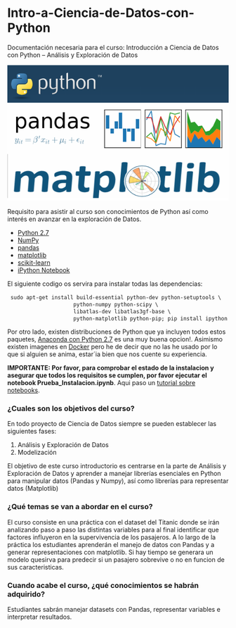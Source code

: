 # Intro-a-Ciencia-de-Datos-con-Python
Documentación necesaria para el curso: Introducción a Ciencia de Datos con Python – Análisis y Exploración de Datos

![CursoPython](CursoPython.png?raw=true)


Requisito para asistir al curso son conocimientos de Python así como interés en avanzar en la exploración de Datos.

- [Python 2.7](https://www.python.org/download/releases/2.7/)
- [NumPy](http://www.numpy.org/)
- [pandas](http://pandas.pydata.org/)
- [matplotlib](http://matplotlib.org/)
- [scikit-learn](http://scikit-learn.org/stable/)
- [iPython Notebook](http://ipython.org/notebook.html)

El siguiente codigo os servira para instalar todas las dependencias:

```
 sudo apt-get install build-essential python-dev python-setuptools \
                     python-numpy python-scipy \
                     libatlas-dev libatlas3gf-base \
                     python-matplotlib python-pip; pip install ipython
``` 


Por otro lado, existen distribuciones de Python que ya incluyen todos estos paquetes, [Anaconda con Python 2.7](https://www.continuum.io/downloads) es una muy buena opcion!. Asimismo existen imagenes en [Docker](https://github.com/ContinuumIO/docker-images/tree/master/anaconda) pero he de decir que no las he usado por lo que si alguien se anima, estar´ia bien que nos cuente su experiencia.

**IMPORTANTE: Por favor, para comprobar el estado de la instalacion y asegurar que todos los requisitos se cumplen, por favor ejecutar el notebook Prueba_Instalacion.ipynb**. Aqui paso un [tutorial sobre notebooks](http://cs231n.github.io/ipython-tutorial/).


### ¿Cuales son los objetivos del curso?

En todo proyecto de Ciencia de Datos siempre se pueden establecer las siguientes fases:

 1. Análisis y Exploración de Datos
 2. Modelización

El objetivo de este curso introductorio es centrarse en la parte de Análisis y Exploración de Datos y aprender a manejar librerías esenciales en Python para manipular datos (Pandas y Numpy), así como librerías para representar datos (Matplotlib)


### ¿Qué temas se van a abordar en el curso?
El curso consiste en una práctica con el dataset del Titanic donde se irán analizando paso a paso las distintas variables para al final identificar que factores influyeron en la supervivencia de los pasajeros. A lo largo de la práctica los estudiantes aprenderán el manejo de datos con Pandas y a generar representaciones con matplotlib. Si hay tiempo se generara un modelo quesirva para predecir si un pasajero sobrevive o no en funcion de sus caracteristicas.

### Cuando acabe el curso, ¿qué conocimientos se habrán adquirido? 
Estudiantes sabrán manejar datasets con Pandas, representar variables e interpretar resultados.
